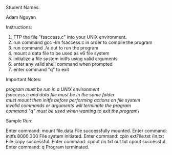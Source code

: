 Student Names:

Adam Nguyen

Instructions:

1. FTP the file "fsaccess.c" into your UNIX environment.
2. run command gcc -lm fsaccess.c in order to compile the program
3. run command ./a.out to run the program
4. mount a data file to be used as v6 file system
5. initialize a file system initfs using valid arguments
5. enter any valid shell command when prompted
6. enter command "q" to exit

Important Notes:

*program must be run in a UNIX environment*\
*fsaccess.c and data file must be in the same folder*\
*must mount then initfs before performing actions on file system*\
*invalid commands or arguments will terminate the program*\
*command "q" must be used when wanting to exit the program*\

Sample Run:

Enter command: mount file.data
File successfully mounted.
Enter command: initfs 8000 300
File system initiated.
Enter command: cpin extFile.txt /in.txt
File copy successful.
Enter command: cpout /in.txt out.txt
cpout successful.
Enter command: q
Program terminated.
